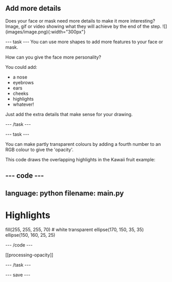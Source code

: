 ## Add more details

<div style="display: flex; flex-wrap: wrap">
<div style="flex-basis: 200px; flex-grow: 1; margin-right: 15px;">
Does your face or mask need more details to make it more interesting? 
</div>
<div>
Image, gif or video showing what they will achieve by the end of the step. ![](images/image.png){:width="300px"}
</div>
</div>

--- task ---
You can use more shapes to add more features to your face or mask.

How can you give the face more personality? 

You could add:

+ a nose
+ eyebrows
+ ears
+ cheeks
+ highlights
+ whatever!

Just add the extra details that make sense for your drawing.

--- /task ---

--- task ---

You can make partly transparent colours by adding a fourth number to an RGB colour to give the 'opacity'.

This code draws the overlapping highlights in the Kawaii fruit example:

--- code ---
---
language: python
filename: main.py
---

  # Highlights
  fill(255, 255, 255, 70) # white transparent
  ellipse(170, 150, 35, 35)
  ellipse(150, 160, 25, 25)

--- /code ---

[[processing-opacity]]

--- /task ---

--- save ---
